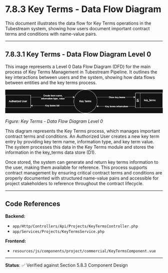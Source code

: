 # 7.8.3 Key Terms - Data Flow Diagram

This document illustrates the data flow for Key Terms operations in the Tubestream system, showing how users document important contract terms and conditions with name-value pairs.

---

## 7.8.3.1 Key Terms - Data Flow Diagram Level 0

This image represents a Level 0 Data Flow Diagram (DFD) for the main process of Key Terms Management in Tubestream Pipeline. It outlines the key interactions between users and the system, showing how data flows between entities and the key terms process.

![7.8.3-Key-Terms-0.png](7.8.3-Key-Terms-0.png)

*Figure: Key Terms - Data Flow Diagram Level 0*

This diagram represents the Key Terms process, which manages important contract terms and conditions. An Authorized User creates a new key term entry by providing key term name, information type, and key term value. The system processes this data in the Key Terms module and stores the information in the key_terms data store (D1).

Once stored, the system can generate and return key terms information to the user, making them available for reference. This process supports contract management by ensuring critical contract terms and conditions are properly documented with structured name-value pairs and accessible for project stakeholders to reference throughout the contract lifecycle.

---

## Code References

**Backend:**
- `app/Http/Controllers/Api/Projects/KeyTermsController.php`
- `app/Services/Projects/KeyTermsService.php`

**Frontend:**
- `resources/js/components/project/commercial/KeyTermsComponent.vue`

---

**Status**: ✅ Verified against Section 5.8.3 Component Design
